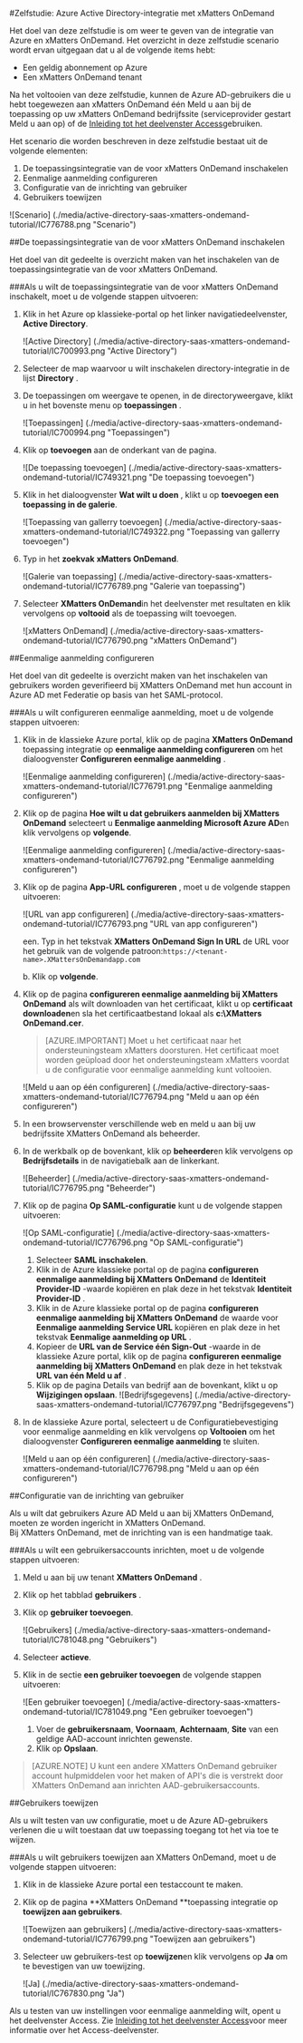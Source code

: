 <properties 
    pageTitle="Zelfstudie: Azure Active Directory-integratie met xMatters OnDemand | Microsoft Azure"
    description="Meer informatie over het gebruiken van xMatters OnDemand met Azure Active Directory om in te schakelen voor eenmalige aanmelding, geautomatiseerd inrichting en meer!" 
    services="active-directory" 
    authors="jeevansd"  
    documentationCenter="na" 
    manager="femila"/>
<tags 
    ms.service="active-directory" 
    ms.devlang="na" 
    ms.topic="article" 
    ms.tgt_pltfrm="na" 
    ms.workload="identity" 
    ms.date="09/09/2016" 
    ms.author="jeedes" />

#<a name="tutorial-azure-active-directory-integration-with-xmatters-ondemand"></a>Zelfstudie: Azure Active Directory-integratie met xMatters OnDemand
  
Het doel van deze zelfstudie is om weer te geven van de integratie van Azure en xMatters OnDemand. Het overzicht in deze zelfstudie scenario wordt ervan uitgegaan dat u al de volgende items hebt:

-   Een geldig abonnement op Azure
-   Een xMatters OnDemand tenant
  
Na het voltooien van deze zelfstudie, kunnen de Azure AD-gebruikers die u hebt toegewezen aan xMatters OnDemand één Meld u aan bij de toepassing op uw xMatters OnDemand bedrijfssite (serviceprovider gestart Meld u aan op) of de [Inleiding tot het deelvenster Access](active-directory-saas-access-panel-introduction.md)gebruiken.
  
Het scenario die worden beschreven in deze zelfstudie bestaat uit de volgende elementen:

1.  De toepassingsintegratie van de voor xMatters OnDemand inschakelen
2.  Eenmalige aanmelding configureren
3.  Configuratie van de inrichting van gebruiker
4.  Gebruikers toewijzen

![Scenario] (./media/active-directory-saas-xmatters-ondemand-tutorial/IC776788.png "Scenario")

##<a name="enabling-the-application-integration-for-xmatters-ondemand"></a>De toepassingsintegratie van de voor xMatters OnDemand inschakelen
  
Het doel van dit gedeelte is overzicht maken van het inschakelen van de toepassingsintegratie van de voor xMatters OnDemand.

###<a name="to-enable-the-application-integration-for-xmatters-ondemand-perform-the-following-steps"></a>Als u wilt de toepassingsintegratie van de voor xMatters OnDemand inschakelt, moet u de volgende stappen uitvoeren:

1.  Klik in het Azure op klassieke-portal op het linker navigatiedeelvenster, **Active Directory**.

    ![Active Directory] (./media/active-directory-saas-xmatters-ondemand-tutorial/IC700993.png "Active Directory")

2.  Selecteer de map waarvoor u wilt inschakelen directory-integratie in de lijst **Directory** .

3.  De toepassingen om weergave te openen, in de directoryweergave, klikt u in het bovenste menu op **toepassingen** .

    ![Toepassingen] (./media/active-directory-saas-xmatters-ondemand-tutorial/IC700994.png "Toepassingen")

4.  Klik op **toevoegen** aan de onderkant van de pagina.

    ![De toepassing toevoegen] (./media/active-directory-saas-xmatters-ondemand-tutorial/IC749321.png "De toepassing toevoegen")

5.  Klik in het dialoogvenster **Wat wilt u doen** , klikt u op **toevoegen een toepassing in de galerie**.

    ![Toepassing van gallerry toevoegen] (./media/active-directory-saas-xmatters-ondemand-tutorial/IC749322.png "Toepassing van gallerry toevoegen")

6.  Typ in het **zoekvak** **xMatters OnDemand**.

    ![Galerie van toepassing] (./media/active-directory-saas-xmatters-ondemand-tutorial/IC776789.png "Galerie van toepassing")

7.  Selecteer **XMatters OnDemand**in het deelvenster met resultaten en klik vervolgens op **voltooid** als de toepassing wilt toevoegen.

    ![xMatters OnDemand] (./media/active-directory-saas-xmatters-ondemand-tutorial/IC776790.png "xMatters OnDemand")

##<a name="configuring-single-sign-on"></a>Eenmalige aanmelding configureren
  
Het doel van dit gedeelte is overzicht maken van het inschakelen van gebruikers worden geverifieerd bij XMatters OnDemand met hun account in Azure AD met Federatie op basis van het SAML-protocol.

###<a name="to-configure-single-sign-on-perform-the-following-steps"></a>Als u wilt configureren eenmalige aanmelding, moet u de volgende stappen uitvoeren:

1.  Klik in de klassieke Azure portal, klik op de pagina **XMatters OnDemand** toepassing integratie op **eenmalige aanmelding configureren** om het dialoogvenster **Configureren eenmalige aanmelding** .

    ![Eenmalige aanmelding configureren] (./media/active-directory-saas-xmatters-ondemand-tutorial/IC776791.png "Eenmalige aanmelding configureren")

2.  Klik op de pagina **Hoe wilt u dat gebruikers aanmelden bij XMatters OnDemand** selecteert u **Eenmalige aanmelding Microsoft Azure AD**en klik vervolgens op **volgende**.

    ![Eenmalige aanmelding configureren] (./media/active-directory-saas-xmatters-ondemand-tutorial/IC776792.png "Eenmalige aanmelding configureren")

3.  Klik op de pagina **App-URL configureren** , moet u de volgende stappen uitvoeren:

    ![URL van app configureren] (./media/active-directory-saas-xmatters-ondemand-tutorial/IC776793.png "URL van app configureren")

    een. Typ in het tekstvak **XMatters OnDemand Sign In URL** de URL voor het gebruik van de volgende patroon:`https://<tenant-name>.XMattersOnDemandapp.com`

    b. Klik op **volgende**.


4.  Klik op de pagina **configureren eenmalige aanmelding bij XMatters OnDemand** als wilt downloaden van het certificaat, klikt u op **certificaat downloaden**en sla het certificaatbestand lokaal als **c:\\XMatters OnDemand.cer**.

    >[AZURE.IMPORTANT] Moet u het certificaat naar het ondersteuningsteam xMatters doorsturen. Het certificaat moet worden geüpload door het ondersteuningsteam xMatters voordat u de configuratie voor eenmalige aanmelding kunt voltooien.

    ![Meld u aan op één configureren] (./media/active-directory-saas-xmatters-ondemand-tutorial/IC776794.png "Meld u aan op één configureren")

5.  In een browservenster verschillende web en meld u aan bij uw bedrijfssite XMatters OnDemand als beheerder.

6.  In de werkbalk op de bovenkant, klik op **beheerder**en klik vervolgens op **Bedrijfsdetails** in de navigatiebalk aan de linkerkant.

    ![Beheerder] (./media/active-directory-saas-xmatters-ondemand-tutorial/IC776795.png "Beheerder")

7.  Klik op de pagina **Op SAML-configuratie** kunt u de volgende stappen uitvoeren:

    ![Op SAML-configuratie] (./media/active-directory-saas-xmatters-ondemand-tutorial/IC776796.png "Op SAML-configuratie")

    1.  Selecteer **SAML inschakelen**.
    2.  Klik in de Azure klassieke portal op de pagina **configureren eenmalige aanmelding bij XMatters OnDemand** de **Identiteit Provider-ID** -waarde kopiëren en plak deze in het tekstvak **Identiteit Provider-ID** .
    3.  Klik in de Azure klassieke portal op de pagina **configureren eenmalige aanmelding bij XMatters OnDemand** de waarde voor **Eenmalige aanmelding Service URL** kopiëren en plak deze in het tekstvak **Eenmalige aanmelding op URL** .
    4.  Kopieer de **URL van de Service één Sign-Out** -waarde in de klassieke Azure portal, klik op de pagina **configureren eenmalige aanmelding bij XMatters OnDemand** en plak deze in het tekstvak **URL van één Meld u af** .
    5.  Klik op de pagina Details van bedrijf aan de bovenkant, klikt u op **Wijzigingen opslaan**.
        ![Bedrijfsgegevens] (./media/active-directory-saas-xmatters-ondemand-tutorial/IC776797.png "Bedrijfsgegevens")

8.  In de klassieke Azure portal, selecteert u de Configuratiebevestiging voor eenmalige aanmelding en klik vervolgens op **Voltooien** om het dialoogvenster **Configureren eenmalige aanmelding** te sluiten.

    ![Meld u aan op één configureren] (./media/active-directory-saas-xmatters-ondemand-tutorial/IC776798.png "Meld u aan op één configureren")

##<a name="configuring-user-provisioning"></a>Configuratie van de inrichting van gebruiker
  
Als u wilt dat gebruikers Azure AD Meld u aan bij XMatters OnDemand, moeten ze worden ingericht in XMatters OnDemand.  
Bij XMatters OnDemand, met de inrichting van is een handmatige taak.

###<a name="to-provision-a-user-accounts-perform-the-following-steps"></a>Als u wilt een gebruikersaccounts inrichten, moet u de volgende stappen uitvoeren:

1.  Meld u aan bij uw tenant **XMatters OnDemand** .

2.  Klik op het tabblad **gebruikers** .

3.  Klik op **gebruiker toevoegen**.

    ![Gebruikers] (./media/active-directory-saas-xmatters-ondemand-tutorial/IC781048.png "Gebruikers")

4.  Selecteer **actieve**.

5.  Klik in de sectie **een gebruiker toevoegen** de volgende stappen uitvoeren:

    ![Een gebruiker toevoegen] (./media/active-directory-saas-xmatters-ondemand-tutorial/IC781049.png "Een gebruiker toevoegen")

    1.  Voer de **gebruikersnaam**, **Voornaam**, **Achternaam**, **Site** van een geldige AAD-account inrichten gewenste.
    2.  Klik op **Opslaan**.

>[AZURE.NOTE] U kunt een andere XMatters OnDemand gebruiker account hulpmiddelen voor het maken of API's die is verstrekt door XMatters OnDemand aan inrichten AAD-gebruikersaccounts.

##<a name="assigning-users"></a>Gebruikers toewijzen
  
Als u wilt testen van uw configuratie, moet u de Azure AD-gebruikers verlenen die u wilt toestaan dat uw toepassing toegang tot het via toe te wijzen.

###<a name="to-assign-users-to-xmatters-ondemand-perform-the-following-steps"></a>Als u wilt gebruikers toewijzen aan XMatters OnDemand, moet u de volgende stappen uitvoeren:

1.  Klik in de klassieke Azure portal een testaccount te maken.

2.  Klik op de pagina **XMatters OnDemand **toepassing integratie op **toewijzen aan gebruikers**.

    ![Toewijzen aan gebruikers] (./media/active-directory-saas-xmatters-ondemand-tutorial/IC776799.png "Toewijzen aan gebruikers")

3.  Selecteer uw gebruikers-test op **toewijzen**en klik vervolgens op **Ja** om te bevestigen van uw toewijzing.

    ![Ja] (./media/active-directory-saas-xmatters-ondemand-tutorial/IC767830.png "Ja")
  
Als u testen van uw instellingen voor eenmalige aanmelding wilt, opent u het deelvenster Access. Zie [Inleiding tot het deelvenster Access](active-directory-saas-access-panel-introduction.md)voor meer informatie over het Access-deelvenster.